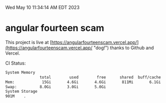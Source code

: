 Wed May 10 11:34:14 AM EDT 2023

# angular fourteen scam


This project is live at [https://angularfourteenscam.vercel.app/](https://angularfourteenscam.vercel.app/ "dog!") thanks to Github and Vercel.

CI Status: 

```bash
System Memory
               total        used        free      shared  buff/cache   available
Mem:            15Gi       4.6Gi       4.6Gi       811Mi       6.1Gi       9.6Gi
Swap:          8.0Gi       3.0Gi       5.0Gi
System Storage
901M	.
```
